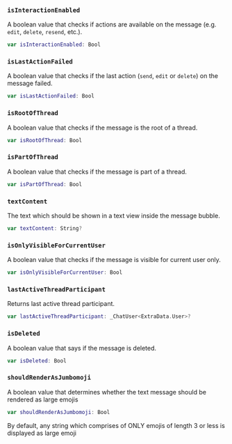
### `isInteractionEnabled`

A boolean value that checks if actions are available on the message (e.g. `edit`, `delete`, `resend`, etc.).

``` swift
var isInteractionEnabled: Bool 
```

### `isLastActionFailed`

A boolean value that checks if the last action (`send`, `edit` or `delete`) on the message failed.

``` swift
var isLastActionFailed: Bool 
```

### `isRootOfThread`

A boolean value that checks if the message is the root of a thread.

``` swift
var isRootOfThread: Bool 
```

### `isPartOfThread`

A boolean value that checks if the message is part of a thread.

``` swift
var isPartOfThread: Bool 
```

### `textContent`

The text which should be shown in a text view inside the message bubble.

``` swift
var textContent: String? 
```

### `isOnlyVisibleForCurrentUser`

A boolean value that checks if the message is visible for current user only.

``` swift
var isOnlyVisibleForCurrentUser: Bool 
```

### `lastActiveThreadParticipant`

Returns last active thread participant.

``` swift
var lastActiveThreadParticipant: _ChatUser<ExtraData.User>? 
```

### `isDeleted`

A boolean value that says if the message is deleted.

``` swift
var isDeleted: Bool 
```

### `shouldRenderAsJumbomoji`

A boolean value that determines whether the text message should be rendered as large emojis

``` swift
var shouldRenderAsJumbomoji: Bool 
```

By default, any string which comprises of ONLY emojis of length 3 or less is displayed as large emoji

